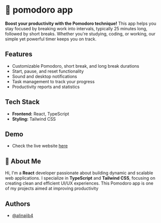 # 🍅 pomodoro app

**Boost your productivity with the Pomodoro technique!** This app helps you stay focused by breaking work into intervals, typically 25 minutes long, followed by short breaks. Whether you're studying, coding, or working, our simple yet powerful timer keeps you on track.

## Features

- Customizable Pomodoro, short break, and long break durations
- Start, pause, and reset functionality
- Sound and desktop notifications
- Task management to track your progress
- Productivity reports and statistics

## Tech Stack

- **Frontend:** React, TypeScript
- **Styling:** Tailwind CSS

## Demo

- Check the live website [here](https://pomodoro-timer-ashen-eight.vercel.app)

## 🚀 About Me

Hi, I'm a **React** developer passionate about building dynamic and scalable web applications. I specialize in **TypeScript** and **Tailwind CSS**, focusing on creating clean and efficient UI/UX experiences. This Pomodoro app is one of my projects aimed at improving productivity

## Authors

- [@alinajib4](https://www.github.com/alinajib4)
